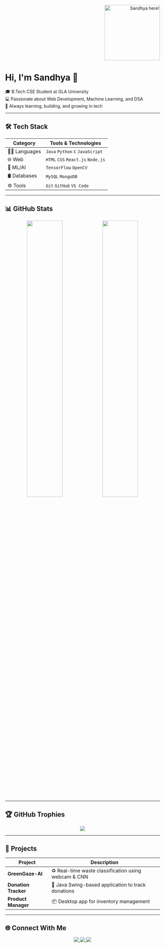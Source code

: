 <!-- Top section with image and intro side-by-side -->
<p align="right">
  <img src="https://static.vecteezy.com/system/resources/thumbnails/035/322/677/small_2x/ai-generated-3d-happy-cartoon-girl-on-transparent-background-png.png" width="180" alt="Sandhya here!"/>
</p>

<h1>Hi, I'm Sandhya 👋</h1>

🎓 B.Tech CSE Student at GLA University  
💻 Passionate about Web Development, Machine Learning, and DSA  
🚀 Always learning, building, and growing in tech

---

## 🛠️ Tech Stack

| Category         | Tools & Technologies                                  |
|------------------|--------------------------------------------------------|
| 👩‍💻 Languages     | `Java` `Python` `C` `JavaScript`                      |
| 🌐 Web           | `HTML` `CSS` `React.js` `Node.js`                      |
| 🤖 ML/AI         | `TensorFlow` `OpenCV`                                  |
| 🛢️ Databases     | `MySQL` `MongoDB`                                      |
| ⚙️ Tools         | `Git` `GitHub` `VS Code`                               |

---

## 📊 GitHub Stats

<p align="center">
  <img src="https://github-readme-stats.vercel.app/api?username=sandhya-tomar&show_icons=true&theme=tokyonight" width="48%"/>
  <img src="https://github-readme-stats.vercel.app/api/top-langs/?username=sandhya-tomar&layout=compact&theme=tokyonight" width="48%"/>
</p>

---

## 🏆 GitHub Trophies

<p align="center">
  <img src="https://github-profile-trophy.vercel.app/?username=sandhya-tomar&theme=radical&row=1&no-frame=true"/>
</p>

---

## 💼 Projects

| Project              | Description |
|----------------------|-------------|
| **GreenGaze-AI**     | ♻️ Real-time waste classification using webcam & CNN |
| **Donation Tracker** | 🧾 Java Swing-based application to track donations |
| **Product Manager**  | 📦 Desktop app for inventory management |

---

## 🌐 Connect With Me

<p align="center">
  <a href="https://linkedin.com/in/sandhya-tomar-7b42672a9">
    <img src="https://img.shields.io/badge/LinkedIn-blue?style=for-the-badge&logo=linkedin&logoColor=white" />
  </a>
  <a href="https://github.com/sandhya-tomar">
    <img src="https://img.shields.io/badge/GitHub-black?style=for-the-badge&logo=github&logoColor=white" />
  </a>
  <a href="https://leetcode.com/u/sandhya_811/">
    <img src="https://img.shields.io/badge/LeetCode-orange?style=for-the-badge&logo=leetcode&logoColor=white" />
  </a>
</p>



